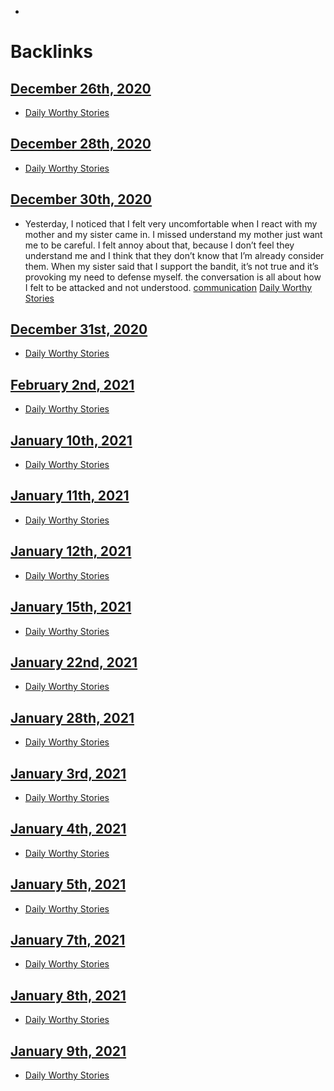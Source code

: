 - 

# Backlinks
## [December 26th, 2020](<December 26th, 2020.md>)
- [Daily Worthy Stories](<Daily Worthy Stories.md>)

## [December 28th, 2020](<December 28th, 2020.md>)
- [Daily Worthy Stories](<Daily Worthy Stories.md>)

## [December 30th, 2020](<December 30th, 2020.md>)
- Yesterday, I noticed that I felt very uncomfortable when I react with my mother and my sister came in. I missed understand my mother just want me to be careful. I felt annoy about that, because I don’t feel they understand me and I think that they don’t know that I’m already consider them. When my sister said that I support the bandit, it’s not true and it’s provoking my need to defense myself. the conversation is all about how I felt to be attacked and not understood. [communication](<communication.md>) [Daily Worthy Stories](<Daily Worthy Stories.md>)

## [December 31st, 2020](<December 31st, 2020.md>)
- [Daily Worthy Stories](<Daily Worthy Stories.md>)

## [February 2nd, 2021](<February 2nd, 2021.md>)
- [Daily Worthy Stories](<Daily Worthy Stories.md>)

## [January 10th, 2021](<January 10th, 2021.md>)
- [Daily Worthy Stories](<Daily Worthy Stories.md>)

## [January 11th, 2021](<January 11th, 2021.md>)
- [Daily Worthy Stories](<Daily Worthy Stories.md>)

## [January 12th, 2021](<January 12th, 2021.md>)
- [Daily Worthy Stories](<Daily Worthy Stories.md>)

## [January 15th, 2021](<January 15th, 2021.md>)
- [Daily Worthy Stories](<Daily Worthy Stories.md>)

## [January 22nd, 2021](<January 22nd, 2021.md>)
- [Daily Worthy Stories](<Daily Worthy Stories.md>)

## [January 28th, 2021](<January 28th, 2021.md>)
- [Daily Worthy Stories](<Daily Worthy Stories.md>)

## [January 3rd, 2021](<January 3rd, 2021.md>)
- [Daily Worthy Stories](<Daily Worthy Stories.md>)

## [January 4th, 2021](<January 4th, 2021.md>)
- [Daily Worthy Stories](<Daily Worthy Stories.md>)

## [January 5th, 2021](<January 5th, 2021.md>)
- [Daily Worthy Stories](<Daily Worthy Stories.md>)

## [January 7th, 2021](<January 7th, 2021.md>)
- [Daily Worthy Stories](<Daily Worthy Stories.md>)

## [January 8th, 2021](<January 8th, 2021.md>)
- [Daily Worthy Stories](<Daily Worthy Stories.md>)

## [January 9th, 2021](<January 9th, 2021.md>)
- [Daily Worthy Stories](<Daily Worthy Stories.md>)


